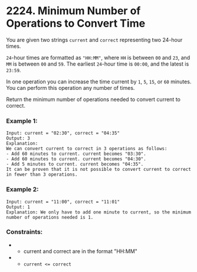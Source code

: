 # 2224. Minimum Number of Operations to Convert Time

You are given two strings `current` and `correct` representing two 24-hour times.

`24`-hour times are formatted as `"HH:MM"`, where `HH` is between `00` and `23`, and `MM` is between `00` and `59`. The earliest `24`-hour time is `00:00`, and the latest is `23:59`.

In one operation you can increase the time current by `1`, `5`, `15`, or `60` minutes. You can perform this operation any number of times.

Return the minimum number of operations needed to convert current to correct.

### Example 1:

```
Input: current = "02:30", correct = "04:35"
Output: 3
Explanation:
We can convert current to correct in 3 operations as follows:
- Add 60 minutes to current. current becomes "03:30".
- Add 60 minutes to current. current becomes "04:30".
- Add 5 minutes to current. current becomes "04:35".
It can be proven that it is not possible to convert current to correct in fewer than 3 operations.
```

### Example 2:

```
Input: current = "11:00", correct = "11:01"
Output: 1
Explanation: We only have to add one minute to current, so the minimum number of operations needed is 1.
```

### Constraints:

- - current and correct are in the format "HH:MM"
- - `current <= correct`
